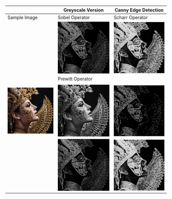 |                                 |  Greyscale Version    | Canny Edge Detection    |
|---------------------------------|-----------------------|-------------------------|
| Sample Image                    | Sobel Operator        | Scharr Operator         |
|                                 | ![Sobel Operator](https://github.com/Adrija-G/DigitalImageProcessing/blob/main/Images/SobelOperator.jpeg)                       |         ![Scharr Operator](https://github.com/Adrija-G/DigitalImageProcessing/blob/main/Images/ScharrOperator.jpeg)                  |
|                                 | Prewitt Operator      |                         |
|                                 |                       |                         |
| ![Sample Image](https://github.com/Adrija-G/DigitalImageProcessing/blob/main/Images/sample.jpg) | ![Greyscale Version](https://github.com/Adrija-G/DigitalImageProcessing/blob/main/Images/greyscaleversion.jpeg) | ![Canny Edge Detection](https://github.com/Adrija-G/DigitalImageProcessing/blob/main/Images/CannyEdgeDetection.jpeg) |
| | ![Sobel Operator](https://github.com/Adrija-G/DigitalImageProcessing/blob/main/Images/SobelOperator.jpeg) | ![Scharr Operator](https://github.com/Adrija-G/DigitalImageProcessing/blob/main/Images/ScharrOperator.jpeg) | | ![Prewitt Operator](https://github.com/Adrija-G/DigitalImageProcessing/blob/main/Images/PrewittOperator.jpeg) |
